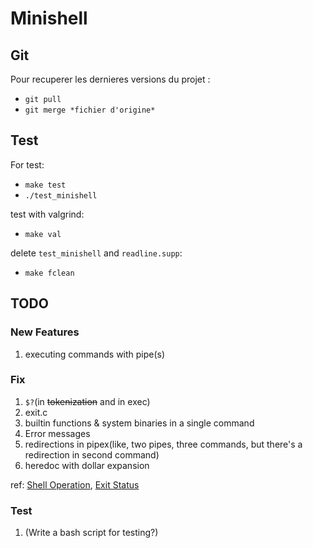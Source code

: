 # Minishell

## Git

Pour recuperer les dernieres versions du projet :
- `git pull`
- `git merge *fichier d'origine*`

## Test

For test:
- `make test`
- `./test_minishell`

test with valgrind:
- `make val`

delete `test_minishell` and `readline.supp`:
- `make fclean`

## TODO

### New Features
1. executing commands with pipe(s)

### Fix
1. `$?`(in ~~tokenization~~ and in exec)
2. exit.c 
3. builtin functions & system binaries in a single command
4. Error messages
5. redirections in pipex(like, two pipes, three commands, but there's a redirection in second command)
6. heredoc with dollar expansion

ref:
[Shell Operation](https://www.gnu.org/savannah-checkouts/gnu/bash/manual/html_node/Shell-Operation.html), 
[Exit Status](https://www.gnu.org/savannah-checkouts/gnu/bash/manual/html_node/Exit-Status.html)


### Test
1. (Write a bash script for testing?) 